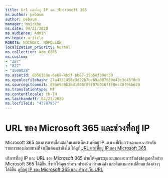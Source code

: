 ```yaml
---
title: Url และที่อยู่ IP ของ Microsoft 365
ms.author: pebaum
author: pebaum
manager: mnirkhe
ms.date: 04/21/2020
ms.audience: Admin
ms.topic: article
ROBOTS: NOINDEX, NOFOLLOW
localization_priority: Normal
ms.collection: Adm_O365
ms.custom:
- "287"
- "827"
- "1600028"
ms.assetid: 6056169e-6e69-4b5f-bb67-15b5ef39ec59
ms.openlocfilehash: 27a4781458e3d22b7bc69a007680e43c3c45f8d3
ms.sourcegitcommit: 89ae9e8b36d1980f89f07b016fff0ec48f96b620
ms.translationtype: MT
ms.contentlocale: th-TH
ms.lasthandoff: 04/23/2020
ms.locfileid: "43787857"
---
```

# <a name="microsoft-365-urls-and-ip-address-ranges"></a>URL ของ Microsoft 365 และช่วงที่อยู่ IP

Microsoft 365 ต้องการการเชื่อมต่ออินเทอร์เน็ตผ่านที่อยู่ IP เฉพาะที่เรียกว่า*ปลายทาง*
สําหรับรายการของปลายทางที่จําเป็นต้องเข้าถึงได้ ให้ดูที่[URL และที่อยู่ IP ของ Microsoft 365](https://docs.microsoft.com/office365/enterprise/urls-and-ip-address-ranges) 

บริการที่อยู่ IP และ URL ของ Microsoft 365 ช่วยให้คุณระบุและแยกแยะการรับส่งข้อมูลเครือข่าย Microsoft 365 ได้ดีขึ้น ซึ่งทําให้คุณสามารถประเมิน กําหนดค่า และติดตามการเปลี่ยนแปลงต่างๆ ได้ดีขึ้น ดู[ที่อยู่ IP ของ Microsoft 365 และบริการเว็บ URL](https://docs.microsoft.com/office365/enterprise/office-365-ip-web-service)